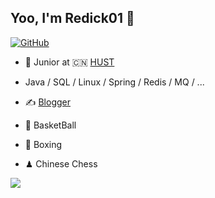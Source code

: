 
## Yoo, I'm Redick01 👋

[![GitHub](https://img.shields.io/badge/dynamic/json?logo=github&label=GitHub&labelColor=495867&color=495867&query=%24.data.totalSubs&url=https%3A%2F%2Fapi.spencerwoo.com%2Fsubstats%2F%3Fsource%3Dgithub%26queryKey%3Dhayschan&style=flat-square)](https://github.com/hayschan)

- 🍻 Junior at 🇨🇳 [HUST](http://www.hrbust.edu.cn/)

- Java / SQL / Linux / Spring / Redis / MQ / ...
- ✍️ [Blogger](https://blog.csdn.net/qq_31279701?spm=1019.2139.3001.5343)
- 🏃 BasketBall
- 🥋 Boxing
- ♟ Chinese Chess


![](https://github-readme-stats.vercel.app/api?username=Redick01)

